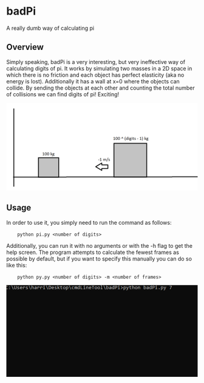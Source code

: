 # badPi
A really dumb way of calculating pi

## Overview
Simply speaking, badPi is a very interesting, but very ineffective way of calculating digits of pi. It works by simulating two masses in a 2D space in which there is no friction and each object has perfect elasticity (aka no energy is lost). Additionally it has a wall at x=0 where the objects can collide. By sending the objects at each other and counting the total number of collisions we can find digits of pi! Exciting!

![alt text](https://raw.githubusercontent.com/harrismcc/badPi/master/example.png)

## Usage
In order to use it, you simply need to run the command as follows:
```
    python pi.py <number of digits>
 ```
Additionally, you can run it with no arguments or with the -h flag to get the help screen. The program attempts to calculate the fewest frames as possible by default, but if you want to specify this manually you can do so like this:
```
    python py.py <number of digits> -m <number of frames>
```

![alt text](https://raw.githubusercontent.com/harrismcc/badPi/master/exampleRun.gif)
